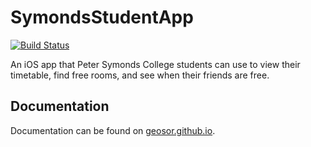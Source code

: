 # SymondsStudentApp
[![Build Status](https://travis-ci.org/geosor/SymondsStudentApp.svg?branch=master)](https://travis-ci.org/geosor/SymondsStudentApp)

An iOS app that Peter Symonds College students can use to view their timetable, find free rooms, and
see when their friends are free.

## Documentation

Documentation can be found on [geosor.github.io](https://geosor.github.io/SymondsStudentApp/).

